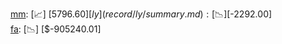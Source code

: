 [mm](record/mm/summary.md): [📈] [$5796.60]  
[ly](record/ly/summary.md): [📉] [$-2292.00]  
[fa](record/fa/summary.md): [📉] [$-905240.01]  
